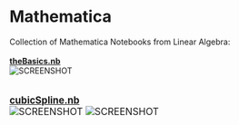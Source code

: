 # Mathematica
Collection of Mathematica Notebooks from Linear Algebra:<br><br>
<u><b>theBasics.nb</b></u><br>
![SCREENSHOT](http://oi63.tinypic.com/30w1ht1.jpg)
<br><br><br>
<u><b><big>cubicSpline.nb</u></b><br>
![SCREENSHOT](http://oi68.tinypic.com/15ety6x.jpg)
![SCREENSHOT](http://oi66.tinypic.com/16knnh5.jpg)
